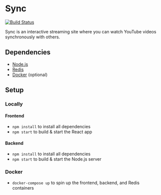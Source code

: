 # Sync
[![Build Status](https://travis-ci.com/ubclaunchpad/sync.svg?branch=master)](https://travis-ci.com/ubclaunchpad/sync)

Sync is an interactive streaming site where you can watch YouTube videos synchronously with others. 

## Dependencies
- [Node.js](https://nodejs.org/)
- [Redis](https://redis.io/)
- [Docker](https://www.docker.com/) (optional)

## Setup

### Locally
#### Frontend
- `npm install` to install all dependencies 
- `npm start` to build & start the React app

#### Backend
- `npm install` to install all dependencies
- `npm start` to build & start the Node.js server

### Docker
- `docker-compose up` to spin up the frontend, backend, and Redis containers